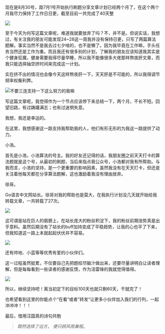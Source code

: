 现在是8月30号，距7月1号开始执行刷题分享文章计划已经两个月了，在这个两个月我尽力保持了工作日日更，截至目前一共完成了40天整

![](http://goleetcode.ifree258.top/2months004.png)



至于今天为何写这篇文章呢，难道我就要放弃了吗？不，并不是。但说实话，我想过，有关注我的朋友可能发现24~28这一周我并没有保持日更，只写了两篇算法题解。事实当然不是我去过七夕啥的，也不是懒了。因为我毕竟在工作嘛，手头任务当然还是工作为重。而且我还有很多别的计划，了解我的朋友应该知道我其实是个健身狂魔，健身需要我得尽量早睡，所以我不能像很多大佬那样熬夜肝文章，而我只能选择抽空挤时间来完成这一计划。

实在挤不出的情况也会像今天这样熬夜肝一下，天天肝是不可能的，所以我得调节频率权衡利弊。

![不要三连支持一下这么努力的我嘛](http://goleetcode.ifree258.top/2monthsvv005.jpg)



写这篇文章呢，我觉得作为一个节点应该停下来总结一下，两个月，不长不短。回望旧路，有过踌躇满志；也有过迷惘失意。

我想，我还是幸运的。

在这里，我想感谢这一路支持我帮助我的人，他们有形无形的为我这一路提供了动力。

小浩。

首先是小浩，小浩算法的号主。我的好友还记得的话，我朋友圈之前天天打卡的算法题就是这个号，从最初的刷题，当后来指点我公众号，小浩都对我有所帮助。与我而言，小浩的坚持，是一个更重要的影响因素，虽然我没有在天天打卡，但还是关注着他每天都在分享算法题解，这也激励着我没有理由放弃。

徐哥。

Go语言中文网站长。徐哥对我的帮助也是莫大，在我执行计划没几天就开始给我转载文章，一共转载了27次。

![](http://goleetcode.ifree258.top/2months002.jpg)



这可谓是站在巨人的肩膀上，在站长庞大的粉丝积淀下，我的粉丝前期涨势真是出乎意料。虽然后期没有了站长的buff加持变成了平稳趋势，让我的心也平了下来，但我知道这一路上本就起起伏伏并不容易。

![](http://goleetcode.ifree258.top/2months003.png)



还有帅地、小蓝等等优秀有爱的小伙伴们。



这一过程虽然挺累，不仅要自己先把题绞尽脑汁做出来，还要尽量讲明白让读者理解，但是每每看到一些读者的感谢反馈，作为活雷锋的我就觉得值得。

![](http://goleetcode.ifree258.top/2months001.jpg)



所以，继续坚持吧！离当初定下的目标100天也就只剩60天，干就完了！

也希望看到这里的你能点个“在看“或者”转发“让更多小伙伴加入我们的行列，一起冲冲冲！！！

最后，借用汪国真的诗句共勉

> *既然选择了远方*， *便只顾风雨兼程*。











